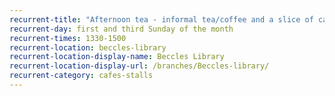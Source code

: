 ```yaml
---
recurrent-title: "Afternoon tea - informal tea/coffee and a slice of cake with quizzes, easy crafts, daily papers and conversation available"
recurrent-day: first and third Sunday of the month
recurrent-times: 1330-1500
recurrent-location: beccles-library
recurrent-location-display-name: Beccles Library
recurrent-location-display-url: /branches/Beccles-library/
recurrent-category: cafes-stalls
---
```

